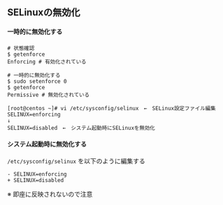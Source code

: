 ## SELinuxの無効化

#### 一時的に無効化する

```
# 状態確認
$ getenforce
Enforcing # 有効化されている

# 一時的に無効化する
$ sudo setenforce 0
$ getenforce
Permissive # 無効化されている

[root@centos ~]# vi /etc/sysconfig/selinux　←　SELinux設定ファイル編集
SELINUX=enforcing
↓
SELINUX=disabled　←　システム起動時にSELinuxを無効化
```

#### システム起動時に無効化する

`/etc/sysconfig/selinux` を以下のように編集する

```
- SELINUX=enforcing
+ SELINUX=disabled
```

※ 即座に反映されないので注意
